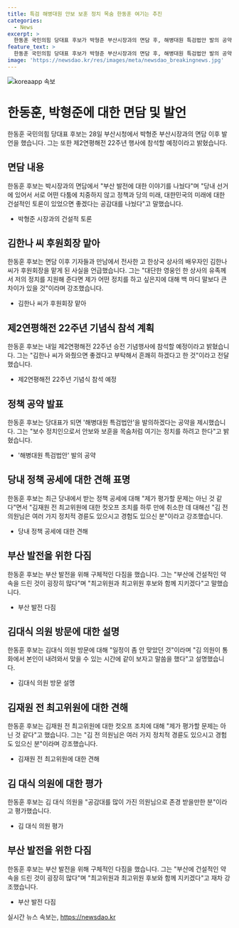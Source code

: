 ```yaml
---
title: 특검 해병대원 안보 보훈 정치 목숨 한동훈 여기는 추진
categories:
  - News
excerpt: >
  한동훈 국민의힘 당대표 후보가 박형준 부산시장과의 면담 후, 해병대원 특검법안 발의 공약과 함께 안보와 보훈을 중시하는 정치를 언급했다. 또한, 한상국 상사의 배우자가 후원회장을 맡아 주목받고 있는 가운데, 한 후보는 박시장과의 면담을 부산 발전과 건설적 토론에 집중한 것으로 전했다. 그는 김한나 씨의 후원에 대한 성원과 김대식 의원 방문에 대한 설명을 덧붙였다.(segmented)
feature_text: >
  한동훈 국민의힘 당대표 후보가 박형준 부산시장과의 면담 후, 해병대원 특검법안 발의 공약과 함께 안보와 보훈을 중시하는 정치를 언급했다. 또한, 한상국 상사의 배우자가 후원회장을 맡아 주목받고 있는 가운데, 한 후보는 박시장과의 면담을 부산 발전과 건설적 토론에 집중한 것으로 전했다. 그는 김한나 씨의 후원에 대한 성원과 김대식 의원 방문에 대한 설명을 덧붙였다.(segmented)
image: 'https://newsdao.kr/res/images/meta/newsdao_breakingnews.jpg'
---
```


<p><img src="https://newsdao.kr/res/images/meta/newsdao_breakingnews.jpg" alt="koreaapp 속보" /></p>

<h1>한동훈, 박형준에 대한 면담 및 발언</h1>

<p data-ke-size="size16">한동훈 국민의힘 당대표 후보는 28일 부산시청에서 박형준 부산시장과의 면담 이후 발언을 했습니다. 그는 또한 제2연평해전 22주년 행사에 참석할 예정이라고 밝혔습니다.</p>

<h2 data-ke-size="size26">면담 내용</h2>

<p data-ke-size="size16">한동훈 후보는 박시장과의 면담에서 "부산 발전에 대한 이야기를 나눴다"며 "당내 선거에 있어서 서로 어떤 다툼에 치중하지 않고 정책과 당의 미래, 대한민국의 미래에 대한 건설적인 토론이 있었으면 좋겠다는 공감대를 나눴다"고 말했습니다.</p>

<ul>
  <li>박형준 시장과의 건설적 토론</li>
</ul>

<h2 data-ke-size="size26">김한나 씨 후원회장 맡아</h2>

<p data-ke-size="size16">한동훈 후보는 면담 이후 기자들과 만남에서 전사한 고 한상국 상사의 배우자인 김한나 씨가 후원회장을 맡게 된 사실을 언급했습니다. 그는 "대단한 영웅인 한 상사의 유족께서 저의 정치를 지원해 준다면 제가 어떤 정치를 하고 싶은지에 대해 백 마디 말보다 큰 차이가 있을 것"이라며 강조했습니다.</p>

<ul>
  <li>김한나 씨가 후원회장 맡아</li>
</ul>

<h2 data-ke-size="size26">제2연평해전 22주년 기념식 참석 계획</h2>

<p data-ke-size="size16">한동훈 후보는 내일 제2연평해전 22주년 승전 기념행사에 참석할 예정이라고 밝혔습니다. 그는 "김한나 씨가 와줬으면 좋겠다고 부탁해서 흔쾌히 하겠다고 한 것"이라고 전달했습니다.</p>

<ul>
  <li>제2연평해전 22주년 기념식 참석 예정</li>
</ul>

<h2 data-ke-size="size26">정책 공약 발표</h2>

<p data-ke-size="size16">한동훈 후보는 당대표가 되면 '해병대원 특검법안'을 발의하겠다는 공약을 제시했습니다. 그는 "보수 정치인으로서 안보와 보훈을 목숨처럼 여기는 정치를 하려고 한다"고 밝혔습니다.</p>

<ul>
  <li>'해병대원 특검법안' 발의 공약</li>
</ul>

<h2 data-ke-size="size26">당내 정책 공세에 대한 견해 표명</h2>

<p data-ke-size="size16">한동훈 후보는 최근 당내에서 받는 정책 공세에 대해 "제가 평가할 문제는 아닌 것 같다"면서 "김재원 전 최고위원에 대한 컷오프 조치를 하루 만에 취소한 데 대해선 "김 전 의원님은 여러 가지 정치적 경륜도 있으시고 경험도 있으신 분"이라고 강조했습니다.</p>

<ul>
  <li>당내 정책 공세에 대한 견해</li>
</ul>

<h2 data-ke-size="size26">부산 발전을 위한 다짐</h2>

<p data-ke-size="size16">한동훈 후보는 부산 발전을 위해 구체적인 다짐을 했습니다. 그는 "부산에 건설적인 약속을 드린 것이 굉장히 많다"며 "최고위원과 최고위원 후보와 함께 지키겠다"고 말했습니다.</p>

<ul>
  <li>부산 발전 다짐</li>
</ul>

<h2 data-ke-size="size26">김대식 의원 방문에 대한 설명</h2>

<p data-ke-size="size16">한동훈 후보는 김대식 의원 방문에 대해 "일정이 좀 안 맞았던 것"이라며 "김 의원이 통화에서 본인이 내려와서 맞을 수 있는 시간에 같이 보자고 말씀을 했다"고 설명했습니다.</p>

<ul>
  <li>김대식 의원 방문 설명</li>
</ul>

<h2 data-ke-size="size26">김재원 전 최고위원에 대한 견해</h2>

<p data-ke-size="size16">한동훈 후보는 김재원 전 최고위원에 대한 컷오프 조치에 대해 "제가 평가할 문제는 아닌 것 같다"고 했습니다. 그는 "김 전 의원님은 여러 가지 정치적 경륜도 있으시고 경험도 있으신 분"이라며 강조했습니다.</p>

<ul>
  <li>김재원 전 최고위원에 대한 견해</li>
</ul>

<h2 data-ke-size="size26">김 대식 의원에 대한 평가</h2>

<p data-ke-size="size16">한동훈 후보는 김 대식 의원을 "공감대를 많이 가진 의원님으로 존경 받을만한 분"이라고 평가했습니다.</p>

<ul>
  <li>김 대식 의원 평가</li>
</ul>

<h2 data-ke-size="size26">부산 발전을 위한 다짐</h2>

<p data-ke-size="size16">한동훈 후보는 부산 발전을 위해 구체적인 다짐을 했습니다. 그는 "부산에 건설적인 약속을 드린 것이 굉장히 많다"며 "최고위원과 최고위원 후보와 함께 지키겠다"고 재차 강조했습니다.</p>

<ul>
  <li>부산 발전 다짐</li>
</ul>
실시간 뉴스 속보는, <a href="https://newsdao.kr" rel="dofollow">https://newsdao.kr</a>


